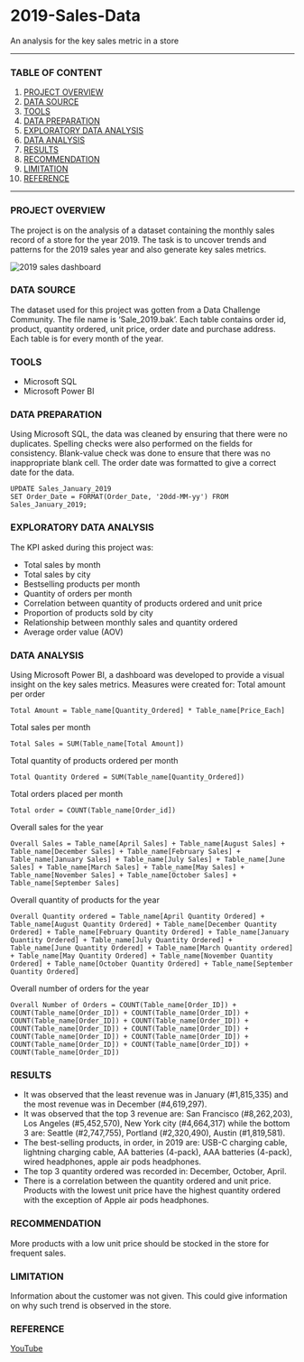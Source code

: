 # 2019-Sales-Data
An analysis for the key sales metric in a store

---
### TABLE OF CONTENT

1. [PROJECT OVERVIEW](#project-overview)
2. [DATA SOURCE](#data-source)
3. [TOOLS](#tools)
4. [DATA PREPARATION](#data-preparation)
5. [EXPLORATORY DATA ANALYSIS](#exploratory-data-analysis)
6. [DATA ANALYSIS](#data-analysis)
7. [RESULTS](#results)
8. [RECOMMENDATION](#recommendation)
9. [LIMITATION](#limitation)
10. [REFERENCE](#reference)

---
### PROJECT OVERVIEW

The project is on the analysis of a dataset containing the monthly sales record of a store for the year 2019. The task is to uncover trends and patterns for the 2019 sales year and also generate key sales metrics.

![2019 sales dashboard](https://github.com/tochukwu619/2019-Sales-Data/assets/125865918/53659c06-8306-4466-b77d-bc49266520f8)


### DATA SOURCE

The dataset used for this project was gotten from a Data Challenge Community. The file name is ‘Sale_2019.bak’. Each table contains order id, product, quantity ordered, unit price, order date and purchase address. Each table is for every month of the year. 

### TOOLS

-	Microsoft SQL
-	Microsoft Power BI

### DATA PREPARATION

Using Microsoft SQL, the data was cleaned by ensuring that there were no duplicates. Spelling checks were also performed on the fields for consistency. Blank-value check was done to ensure that there was no inappropriate blank cell. The order date was formatted to give a correct date for the data.

```
UPDATE Sales_January_2019
SET Order_Date = FORMAT(Order_Date, '20dd-MM-yy') FROM Sales_January_2019;
```


### EXPLORATORY DATA ANALYSIS

The KPI asked during this project was:
-	Total sales by month
-	Total sales by city
-	Bestselling products per month
-	Quantity of orders per month
-	Correlation between quantity of products ordered and unit price
-	Proportion of products sold by city
-	Relationship between monthly sales and quantity ordered
-	Average order value (AOV)



### DATA ANALYSIS

Using Microsoft Power BI, a dashboard was developed to provide a visual insight on the key sales metrics. Measures were created for:
Total amount per order
```
Total Amount = Table_name[Quantity_Ordered] * Table_name[Price_Each]
```

Total sales per month
```
Total Sales = SUM(Table_name[Total Amount]) 
```

Total quantity of products ordered per month
```
Total Quantity Ordered = SUM(Table_name[Quantity_Ordered])
```

 Total orders placed per month
```
Total order = COUNT(Table_name[Order_id])
```

Overall sales for the year
```
Overall Sales = Table_name[April Sales] + Table_name[August Sales] + Table_name[December Sales] + Table_name[February Sales] + Table_name[January Sales] + Table_name[July Sales] + Table_name[June Sales] + Table_name[March Sales] + Table_name[May Sales] + Table_name[November Sales] + Table_name[October Sales] + Table_name[September Sales]
```

Overall quantity of products for the year
```
Overall Quantity ordered = Table_name[April Quantity Ordered] + Table_name[August Quantity Ordered] + Table_name[December Quantity Ordered] + Table_name[February Quantity Ordered] + Table_name[January Quantity Ordered] + Table_name[July Quantity Ordered] + Table_name[June Quantity Ordered] + Table_name[March Quantity ordered] + Table_name[May Quantity Ordered] + Table_name[November Quantity Ordered] + Table_name[October Quantity Ordered] + Table_name[September Quantity Ordered]
```

Overall number of orders for the year
```
Overall Number of Orders = COUNT(Table_name[Order_ID]) + COUNT(Table_name[Order_ID]) + COUNT(Table_name[Order_ID]) + COUNT(Table_name[Order_ID]) + COUNT(Table_name[Order_ID]) + COUNT(Table_name[Order_ID]) + COUNT(Table_name[Order_ID]) + COUNT(Table_name[Order_ID]) + COUNT(Table_name[Order_ID]) + COUNT(Table_name[Order_ID]) + COUNT(Table_name[Order_ID]) + COUNT(Table_name[Order_ID]) 
```


### RESULTS

-	It was observed that the least revenue was in January (#1,815,335) and the most revenue was in December (#4,619,297).
-	It was observed that the top 3 revenue are: San Francisco (#8,262,203), Los Angeles (#5,452,570), New York city (#4,664,317) while the bottom 3 are: Seattle (#2,747,755), Portland (#2,320,490), Austin (#1,819,581).
-	The best-selling products, in order, in 2019 are: USB-C charging cable, lightning charging cable, AA batteries (4-pack), AAA batteries (4-pack), wired headphones, apple air pods headphones.
-	The top 3 quantity ordered was recorded in: December, October, April.
-	There is a correlation between the quantity ordered and unit price. Products with the lowest unit price have the highest quantity ordered with the exception of Apple air pods headphones.



### RECOMMENDATION

More products with a low unit price should be stocked in the store for frequent sales.

### LIMITATION

Information about the customer was not given. This could give information on why such trend is observed in the store.

### REFERENCE

[YouTube](www.youtube.com)

